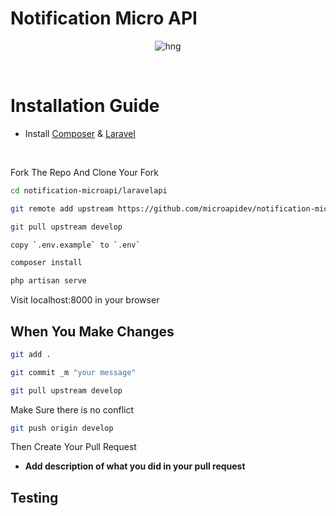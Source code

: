 # Notification Micro API

<div align="center">
  
![hng](https://res.cloudinary.com/iambeejayayo/image/upload/v1554240066/brand-logo.png)

<br>

</div>

# Installation Guide

- Install [Composer](https://getcomposer.org) &  [Laravel](https://laravel.com)
 <br>


Fork The Repo And Clone Your Fork

```bash
cd notification-microapi/laravelapi
```
```bash
git remote add upstream https://github.com/microapidev/notification-microapi.git
```

```bash
git pull upstream develop
```

```bash
copy `.env.example` to `.env`
```

```bash
composer install
```

```bash
php artisan serve
```


Visit localhost:8000 in your browser


## When You Make Changes 

```bash
git add .
```

```bash
git commit _m "your message"
```
```bash
git pull upstream develop
```
Make Sure there is no conflict

```bash
git push origin develop
```
Then Create Your Pull Request

- **Add description of what you did in your pull request** <br>

## Testing
